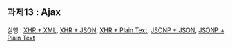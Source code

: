 과제13 : Ajax
--------------------------------------

실행 : [XHR + XML](http://sjworks.github.com/javascript/day13_ajax/xhr+xml.html), [XHR + JSON](http://sjworks.github.com/javascript/day13_ajax/xhr+json.html), [XHR + Plain Text](http://sjworks.github.com/javascript/day13_ajax/xhr+plaintext.html), [JSONP + JSON](http://sjworks.github.com/javascript/day13_ajax/jsonp+json.html), [JSONP + Plain Text](http://sjworks.github.com/javascript/day13_ajax/jsonp+plaintext.html)